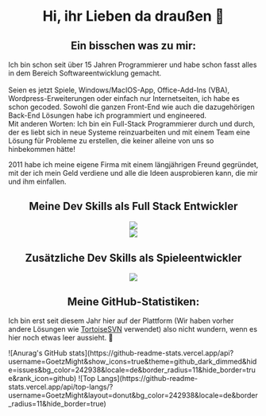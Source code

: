 <div>
 <h1 align="center">Hi, ihr Lieben da draußen 👋</h1>
 
 <h2 align="center">Ein bisschen was zu mir:</h2>
 <p>Ich bin schon seit über 15 Jahren Programmierer und habe schon fasst alles in dem Bereich Softwareentwicklung gemacht. <br /><br /> Seien es jetzt Spiele, Windows/MacIOS-App, Office-Add-Ins (VBA), Wordpress-Erweiterungen oder einfach nur Internetseiten, ich habe es schon gecoded. Sowohl die ganzen Front-End wie auch die dazugehörigen Back-End Lösungen habe ich programmiert und engineered.<br /> Mit anderen Worten: Ich bin ein Full-Stack Programmierer durch und durch, der es liebt sich in neue Systeme reinzuarbeiten und mit einem Team eine Lösung für Probleme zu erstellen, die keiner alleine von uns so hinbekommen hätte!</p>
 <p>2011 habe ich meine eigene Firma mit einem längjährigen Freund gegründet, mit der ich mein Geld verdiene und alle die Ideen ausprobieren kann, die mir und ihm einfallen.</p>
  
 <h2 align="center">Meine Dev Skills als Full Stack Entwickler</h2> 
 <p align="center">
   <a href="https://skillicons.dev">
     <img src="https://skillicons.dev/icons?i=java,js,html,css,aws,blender,azure,bootstrap,cpp,cs,dotnet,eclipse,tailwind,linux,github,linkedin,mysql,mongodb,ps,php,docker,powershell,processing,py,raspberrypi,regex,sqlite,stackoverflow,sketchup,swift" />
   </a>
   <br />
   <a href="https://skillicons.dev">
     <img src="https://skillicons.dev/icons?i=visualstudio,vscode,wordpress" />
   </a>
 </p>
 
 <h2 align="center"> Zusätzliche Dev Skills als Spieleentwickler</h2>
 <p align="center">
   <a href="https://skillicons.dev">
     <img src="https://skillicons.dev/icons?i=gamemakerstudio,godot,unity,unreal" />
   </a>
 </p>
 
 <h2 align="center">Meine GitHub-Statistiken:</h2>
 <p>Ich bin erst seit diesem Jahr hier auf der Plattform (Wir haben vorher andere Lösungen wie <a href="https://tortoisesvn.net/index.de">TortoiseSVN</a> verwendet) also nicht wundern, wenn es hier noch etwas leer aussieht. 🥴 </p>
 <p>
 ![Anurag's GitHub stats](https://github-readme-stats.vercel.app/api?username=GoetzMight&show_icons=true&theme=github_dark_dimmed&hide=issues&bg_color=242938&locale=de&border_radius=11&hide_border=true&rank_icon=github) ![Top Langs](https://github-readme-stats.vercel.app/api/top-langs/?username=GoetzMight&layout=donut&bg_color=242938&locale=de&border_radius=11&hide_border=true) 
</p>

</div>
